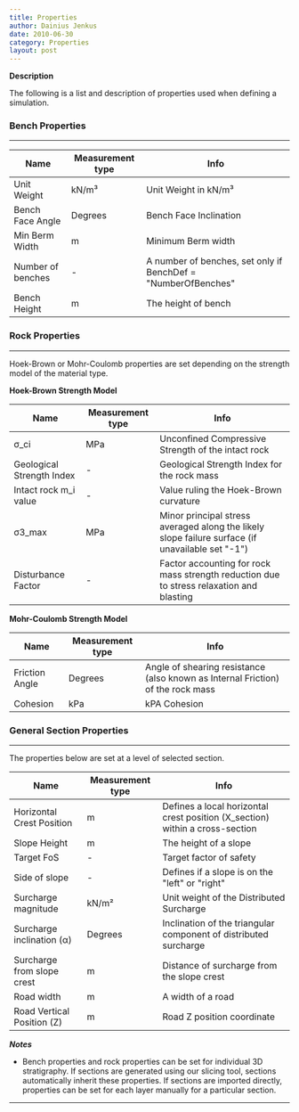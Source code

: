 ```yaml
---
title: Properties
author: Dainius Jenkus
date: 2010-06-30
category: Properties
layout: post
---
```


**Description**

The following is a list and description of properties used when defining a simulation.

### Bench Properties

---

| Name                                            | Measurement type   | Info                                                                                             |
|-------------------------------------------------|--------------------|--------------------------------------------------------------------------------------------------|
| Unit Weight                                     | kN/m³              | Unit Weight in kN/m³                                                                             |
| Bench Face Angle                                | Degrees            | Bench Face Inclination                                                                           |
| Min Berm Width                                  | m                  | Minimum Berm width                                                                               |
| Number of benches                               | -                  | A number of benches, set only if BenchDef = "NumberOfBenches"                                    |
| Bench Height                                    | m                  | The height of bench                                                                              |

### Rock Properties

---

Hoek-Brown or Mohr-Coulomb properties are set depending on the strength model of the material type.

**Hoek-Brown Strength Model**

| Name                                            | Measurement type   | Info                                                                                             |
|-------------------------------------------------|--------------------|--------------------------------------------------------------------------------------------------|
| σ_ci                                            | MPa                | Unconfined Compressive Strength of the intact rock                                               |
| Geological Strength Index                       | -                  | Geological Strength Index for the rock mass                                                      |
| Intact rock m_i value                           | -                  | Value ruling the Hoek-Brown curvature                                                            |
| σ3_max                                          | MPa                | Minor principal stress averaged along the likely slope failure surface (if unavailable set "-1") |
| Disturbance Factor                              | -                  | Factor accounting for rock mass strength reduction due to stress relaxation and blasting         |

**Mohr-Coulomb Strength Model**

| Name                                            | Measurement type   | Info                                                                                             |
|-------------------------------------------------|--------------------|--------------------------------------------------------------------------------------------------|
| Friction Angle                                  | Degrees            | Angle of shearing resistance (also known as Internal Friction) of the rock mass                  |
| Cohesion                                        | kPa                | kPA Cohesion                                                                                     |

### General Section Properties

---

The properties below are set at a level of selected section.

| Name                                            | Measurement type   | Info                                                                                             |
|-------------------------------------------------|--------------------|--------------------------------------------------------------------------------------------------|
| Horizontal Crest Position                       | m                  | Defines a local horizontal crest position (X_section) within a cross-section                     |
| Slope Height                                    | m                  | The height of a slope                                                                            |
| Target FoS                                      | -                  | Target factor of safety                                                                          |
| Side of slope                                   | -                  | Defines if a slope is on the "left" or "right"                                                   |
| Surcharge magnitude                             | kN/m²              | Unit weight of the Distributed Surcharge                                                         |
| Surcharge inclination (α)                       | Degrees            | Inclination of the triangular component of distributed surcharge                                 |
| Surcharge from slope crest                      | m                  | Distance of surcharge from the slope crest                                                       |
| Road width                                      | m                  | A width of a road                                                                                |
| Road Vertical Position (Z)                      | m                  | Road Z position coordinate                                                                       |

***Notes***

* Bench properties and rock properties can be set for individual 3D stratigraphy. If sections are generated using our slicing tool, sections automatically inherit these properties. If sections are imported directly, properties can be set for each layer manually for a particular section.

---